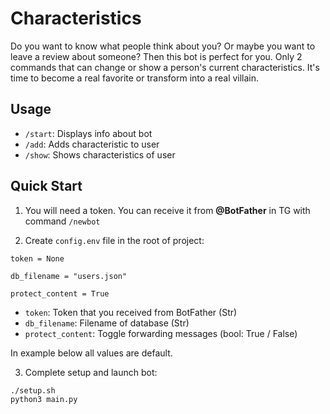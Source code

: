 # Characteristics

Do you want to know what people think about you? Or maybe you want to leave a review about someone? Then this bot is perfect for you. Only 2 commands that can change or show a person's current characteristics. It's time to become a real favorite or transform into a real villain.

## Usage

- ```/start```: Displays info about bot
- ```/add```: Adds characteristic to user
- ```/show```: Shows characteristics of user

## Quick Start

1) You will need a token. You can receive it from **@BotFather** in TG with command ```/newbot```

2) Create ```config.env``` file in the root of project:

```config.env
token = None

db_filename = "users.json"

protect_content = True 
```

- ```token```: Token that you received from BotFather (Str)
- ```db_filename```: Filename of database (Str)
- ```protect_content```: Toggle forwarding messages (bool: True / False)

In example below all values are default.

3) Complete setup and launch bot:

```bash
./setup.sh
python3 main.py
```
